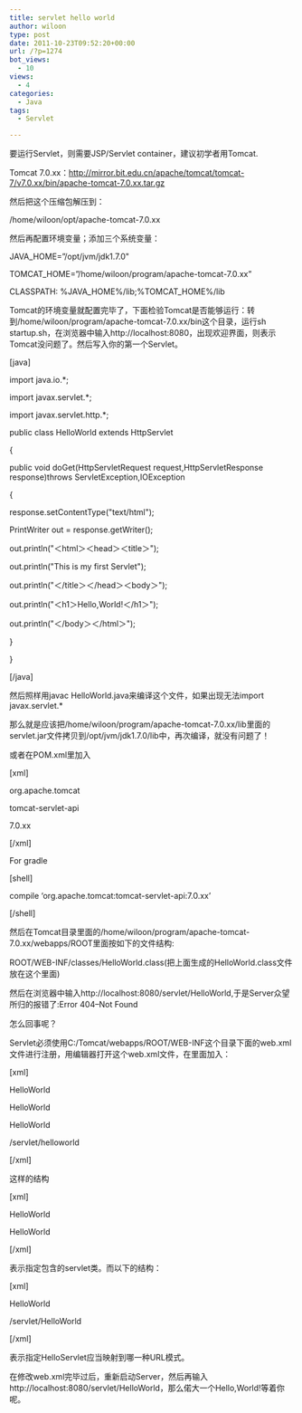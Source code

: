 ```yaml
---
title: servlet hello world
author: wiloon
type: post
date: 2011-10-23T09:52:20+00:00
url: /?p=1274
bot_views:
  - 10
views:
  - 4
categories:
  - Java
tags:
  - Servlet

---
```

要运行Servlet，则需要JSP/Servlet container，建议初学者用Tomcat.
  
Tomcat 7.0.xx：http://mirror.bit.edu.cn/apache/tomcat/tomcat-7/v7.0.xx/bin/apache-tomcat-7.0.xx.tar.gz

然后把这个压缩包解压到：
  
/home/wiloon/opt/apache-tomcat-7.0.xx

然后再配置环境变量；添加三个系统变量：

JAVA_HOME=&#8221;/opt/jvm/jdk1.7.0"
  
TOMCAT_HOME=&#8221;/home/wiloon/program/apache-tomcat-7.0.xx&#8221;
  
CLASSPATH: %JAVA\_HOME%/lib;%TOMCAT\_HOME%/lib

Tomcat的环境变量就配置完毕了，下面检验Tomcat是否能够运行：转到/home/wiloon/program/apache-tomcat-7.0.xx/bin这个目录，运行sh startup.sh，在浏览器中输入http://localhost:8080，出现欢迎界面，则表示Tomcat没问题了。然后写入你的第一个Servlet。

[java]
  
import java.io.*;
  
import javax.servlet.*;
  
import javax.servlet.http.*;
  
public class HelloWorld extends HttpServlet
  
{
  
public void doGet(HttpServletRequest request,HttpServletResponse response)throws ServletException,IOException
  
{
  
response.setContentType("text/html");
  
PrintWriter out = response.getWriter();
  
out.println("＜html＞＜head＞＜title＞");
  
out.println("This is my first Servlet");
  
out.println("＜/title＞＜/head＞＜body＞");
  
out.println("＜h1＞Hello,World!＜/h1＞");
  
out.println("＜/body＞＜/html＞");

}
  
}
  
[/java]

然后照样用javac HelloWorld.java来编译这个文件，如果出现无法import javax.servlet.*

那么就是应该把/home/wiloon/program/apache-tomcat-7.0.xx/lib里面的servlet.jar文件拷贝到/opt/jvm/jdk1.7.0/lib中，再次编译，就没有问题了！
  
或者在POM.xml里加入

[xml]
  
<dependency>
	  
<groupId>org.apache.tomcat</groupId>
	  
<artifactId>tomcat-servlet-api</artifactId>
	  
<version>7.0.xx</version>
  
</dependency>
  
[/xml]

For gradle
  
[shell]
  
compile &#8216;org.apache.tomcat:tomcat-servlet-api:7.0.xx&#8217;
  
[/shell]

然后在Tomcat目录里面的/home/wiloon/program/apache-tomcat-7.0.xx/webapps/ROOT里面按如下的文件结构:

ROOT/WEB-INF/classes/HelloWorld.class(把上面生成的HelloWorld.class文件放在这个里面)

然后在浏览器中输入http://localhost:8080/servlet/HelloWorld,于是Server众望所归的报错了:Error 404&#8211;Not Found

怎么回事呢？

Servlet必须使用C:/Tomcat/webapps/ROOT/WEB-INF这个目录下面的web.xml文件进行注册，用编辑器打开这个web.xml文件，在里面加入：

[xml]
    
<servlet>
      
<servlet-name>HelloWorld</servlet-name>
      
<servlet-class>HelloWorld</servlet-class>
    
</servlet>
    
<servlet-mapping>
      
<servlet-name>HelloWorld</servlet-name>
      
<url-pattern>/servlet/helloworld</url-pattern>
    
</servlet-mapping>
  
[/xml]

这样的结构

[xml]
   
<servlet>
      
<servlet-name>HelloWorld</servlet-name>
      
<servlet-class>HelloWorld</servlet-class>
    
</servlet>
  
[/xml]

表示指定包含的servlet类。而以下的结构：

[xml]
   
<servlet-mapping>
      
<servlet-name>HelloWorld</servlet-name>
      
<url-pattern>/servlet/HelloWorld</url-pattern>
    
</servlet-mapping>
  
[/xml]

表示指定HelloServlet应当映射到哪一种URL模式。

在修改web.xml完毕过后，重新启动Server，然后再输入http://localhost:8080/servlet/HelloWorld，那么偌大一个Hello,World!等着你呢。